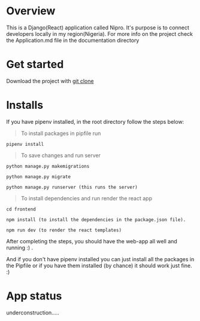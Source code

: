 # Overview

This is a Django(React) application called Nipro. It's purpose is to connect developers
locally in my region(Nigeria). For more info on the project check the Application.md file in the documentation
directory

# Get started

Download the project with [git clone](github.com/Xavier577/Nipro.git)

# Installs

If you have pipenv installed, in the root directory follow the steps below:
>To install packages in pipfile run
```
pipenv install 
```
>To save changes and run server
```
python manage.py makemigrations

python manage.py migrate 

python manage.py runserver (this runs the server)
```
>To install dependencies and run render the react app
```
cd frontend 

npm install (to install the dependencies in the package.json file).

npm run dev (to render the react templates)
```

After completing the steps, you should have the web-app all well and running :) .

And if you don't have pipenv installed you can just install all the packages in the Pipfile
or if you have them installed (by chance) it should work just fine. :)

# App status

underconstruction.....

